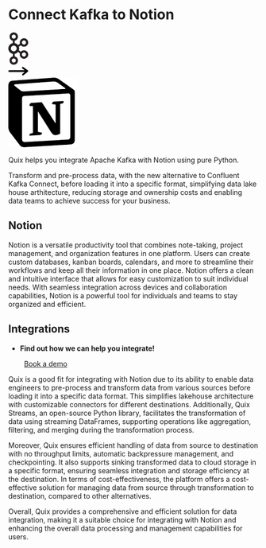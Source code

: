 # Connect Kafka to Notion

<div class="connect-images cards blog-grid-card" markdown>
<div>
<img src="../images/kafka_logo.png" width="40px" />
</div>
<div>
<img src="../images/arrow.svg" width="40px" />
</div>
<div>
<img src="./images/notion_1.jpg" />
</div>
</div>

Quix helps you integrate Apache Kafka with Notion using pure Python.

Transform and pre-process data, with the new alternative to Confluent Kafka Connect, before loading it into a specific format, simplifying data lake house arthitecture, reducing storage and ownership costs and enabling data teams to achieve success for your business.

## Notion

Notion is a versatile productivity tool that combines note-taking, project management, and organization features in one platform. Users can create custom databases, kanban boards, calendars, and more to streamline their workflows and keep all their information in one place. Notion offers a clean and intuitive interface that allows for easy customization to suit individual needs. With seamless integration across devices and collaboration capabilities, Notion is a powerful tool for individuals and teams to stay organized and efficient.

## Integrations

<div class="grid cards" markdown>

- __Find out how we can help you integrate!__

    <a class="md-button md-button--primary" href="https://share.hsforms.com/1iW0TmZzKQMChk0lxd_tGiw4yjw2?__hstc=175542013.2303933fbd746c0ac86d9ccbe9bc9100.1728383268831.1729603416735.1729620918855.31&__hssc=175542013.1.1729620918855&__hsfp=2132701734" target="_blank" style="margin:.5rem;">Book a demo</a>

</div>


Quix is a good fit for integrating with Notion due to its ability to enable data engineers to pre-process and transform data from various sources before loading it into a specific data format. This simplifies lakehouse architecture with customizable connectors for different destinations. Additionally, Quix Streams, an open-source Python library, facilitates the transformation of data using streaming DataFrames, supporting operations like aggregation, filtering, and merging during the transformation process. 

Moreover, Quix ensures efficient handling of data from source to destination with no throughput limits, automatic backpressure management, and checkpointing. It also supports sinking transformed data to cloud storage in a specific format, ensuring seamless integration and storage efficiency at the destination. In terms of cost-effectiveness, the platform offers a cost-effective solution for managing data from source through transformation to destination, compared to other alternatives. 

Overall, Quix provides a comprehensive and efficient solution for data integration, making it a suitable choice for integrating with Notion and enhancing the overall data processing and management capabilities for users.

